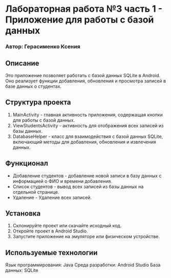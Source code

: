 # Лабораторная работа №3 часть 1 - Приложение для работы с базой данных 
### Автор: Герасименко Ксения
## Описание
Это приложение позволяет работать с базой данных SQLite в Android. Оно реализует функции добавления, обновления и просмотра записей в базе данных о студентах.

## Структура проекта
1. MainActivity - главная активность приложения, содержащая кнопки для работы с базой данных.
2. ViewStudentsActivity - активность для отображения всех записей из базы данных.
3. DatabaseHelper - класс для взаимодействия с базой данных SQLite, включающий методы для добавления, обновления и извлечения данных.
## Функционал
- Добавление студентов - добавление новой записи в базу данных с информацией о ФИО и времени добавления.
- Список студентов - вывод всех записей из базы данных на отдельной странице.
- Удаление - Удаление всех записей.
## Установка
1. Склонируйте проект или скачайте исходный код.
2. Откройте проект в Android Studio.
3. Запустите приложение на эмуляторе или физическом устройстве.
## Используемые технологии
Язык программирования: Java
Среда разработки: Android Studio
База данных: SQLite
